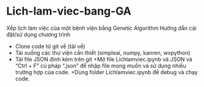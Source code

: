 # Lich-lam-viec-bang-GA
Xếp lịch làm việc của một bệnh viện bằng Genetic Algorithm
Hướng dẫn cài đặt/sử dụng chương trình
+ Clone code từ git về (tải về)
+ Tải xuống các thư viện cần thiết (simpleai, numpy, kanren, wxpython)
+ Tải file JSON đính kèm trên git
+Mở file Lichlamviec.ipynb và JSON và “Ctrl + F” cú pháp “.json” để nhập file mong muốn và sử dụng nhiều trường hợp của code.
+Dùng folder Lichlamviec.ipynb để debug và chạy code.
